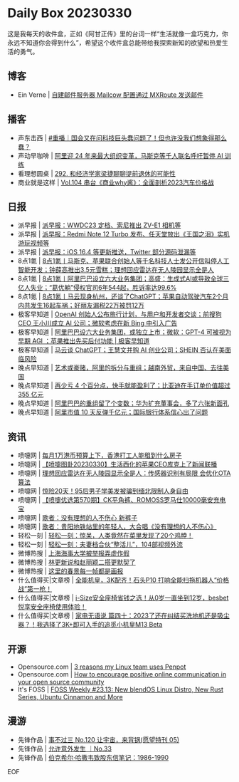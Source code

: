 # Daily Box 20230330
这是我每天的收件盒，正如《阿甘正传》里的台词一样“生活就像一盒巧克力，你永远不知道你会得到什么”，希望这个收件盒总能带给我探索新知的欲望和热爱生活的勇气。

## 博客
- Ein Verne | [自建邮件服务器 Mailcow 配置通过 MXRoute 发送邮件](https://einverne.github.io/post/2023/03/mailcow-relaying-through-mxroute.html)

## 播客
- 声东击西 | [#重播｜国会又在问科技巨头蠢问题了！但也许没我们想象得那么蠢？](http://etw.fm/2043)
- 声动早咖啡 | [阿里迎 24 年来最大组织变革，马斯克等千人联名呼吁暂停 AI 训练](https://sheng-espresso.fireside.fm/238)
- 看理想圆桌 | [292. 和经济学家梁捷聊聊提前退休的可能性](https://shop.vistopia.com.cn/article?article_id=651816)
- 商业就是这样 | [Vol.104 串台《商业why酱》：全面剖析2023汽车价格战](https://thatisbiz.fireside.fm/112)

## 日报
- 派早报 | [派早报：WWDC23 定档、索尼推出 ZV-E1 相机等](https://sspai.com/post/79092)
- 派早报 | [派早报：Redmi Note 12 Turbo 发布、任天堂放出《王国之泪》实机游玩视频等](https://sspai.com/post/79078)
- 派早报 | [派早报：iOS 16.4 等更新推送，Twitter 部分源码泄漏等](https://sspai.com/post/79060)
- 8点1氪 | [8点1氪丨马斯克、苹果联合创始人等千名科技人士发公开信叫停人工智能开发；钟薛高推出3.5元雪糕；理想回应雷达在无人陵园显示全是人](https://36kr.com/p/2193230741719168)
- 8点1氪 | [8点1氪丨阿里巴巴设立六大业务集团；高盛：生成式AI或导致全球三亿人失业；“葛优躺”侵权官司6年544起，胜诉率达99.6%](https://36kr.com/p/2191815236845952)
- 8点1氪 | [8点1氪丨马云现身杭州，还谈了ChatGPT；苹果自动驾驶汽车2个月内共发生16起车祸；好丽友漏税22万被罚12万](https://36kr.com/p/2190400480346247)
- 极客早知道 | [OpenAI 创始人公布旅行计划，与用户和开发者交谈；前搜狗 CEO 王小川成立 AI 公司；微软考虑在新 Bing 中引入广告](https://www.geekpark.net/news/316904)
- 极客早知道 | [阿里巴巴设六大业务集团，或独立上市；微软：GPT-4 可被视为早期 AGI ；苹果推出先买后付功能 | 极客早知道](https://www.geekpark.net/news/316834)
- 极客早知道 | [马云谈 ChatGPT；王慧文并购 AI 创业公司；SHEIN 否认在美面临风险](https://www.geekpark.net/news/316772)
- 晚点早知道 | [艺术或豪赌，阿里的拆分与重组；越南外贸，来自中国、去往美国](https://www.latepost.com/news/dj_detail?id=1578)
- 晚点早知道 | [再少亏 4 个百分点，快手就能盈利了；比亚迪在手订单价值超过 355 亿元](https://www.latepost.com/news/dj_detail?id=1577)
- 晚点早知道 | [阿里巴巴的重组留了个变数；华为扩充董事会，多了六张新面孔](https://www.latepost.com/news/dj_detail?id=1574)
- 晚点早知道 | [阿里市值 10 天反弹千亿元；国际银行体系信心出了问题](https://www.latepost.com/news/dj_detail?id=1570)

## 资讯
- 喷嚏网 | [每月1万港币预算上下，香港打工人能租到什么房子](http://www.dapenti.com/blog/more.asp?name=xilei&id=170637)
- 喷嚏网 | [【喷嚏图卦20230330】生活西化的苹果CEO库克上了新闻联播](http://www.dapenti.com/blog/more.asp?name=xilei&id=170636)
- 喷嚏网 | [理想回应雷达在无人陵园显示全是人：传感器识别有局限 会优化OTA算法](http://www.dapenti.com/blog/more.asp?name=xilei&id=170625)
- 喷嚏网 | [惊险20天！95后男子学美发被骗到缅北限制人身自由](http://www.dapenti.com/blog/more.asp?name=xilei&id=170624)
- 喷嚏网 | [【喷嚏优选第570期】CK平角裤、ROMOSS罗马仕10000毫安充电宝](http://www.dapenti.com/blog/more.asp?name=xilei&id=170623)
- 喷嚏网 | [歌者：没有理想的人不伤心 新裤子](http://www.dapenti.com/blog/more.asp?name=xilei&id=170622)
- 喷嚏网 | [歌者：贵阳地铁站里的年轻人，大合唱《没有理想的人不伤心》](http://www.dapenti.com/blog/more.asp?name=xilei&id=170621)
- 轻松一刻 | [轻松一刻：惊呆，人类竟然在菜里发现了20个鸡脖！](https://3g.163.com/news/article/I143RTFM000181BR.html)
- 轻松一刻 | [轻松一刻：夫妻档合伙“整活儿”，104部视频外流](https://3g.163.com/news/article/I1195AFS000181BR.html)
- 微博热搜 | [上海海事大学被举报弄虚作假](https://s.weibo.com/weibo?q=%23上海海事大学被举报弄虚作假%23)
- 微博热搜 | [林更新说和赵丽颖二搭更默契了](https://s.weibo.com/weibo?q=%23林更新说和赵丽颖二搭更默契了%23)
- 微博热搜 | [这里的春景每一帧都是画报](https://s.weibo.com/weibo?q=%23这里的春景每一帧都是画报%23)
- 什么值得买|文章榜 | [全能机皇，3K配齐！石头P10 打响全能扫拖机器人“价格战”第一枪！](https://post.smzdm.com/p/ad984wwk/)
- 什么值得买|文章榜 | [i-Size安全座椅省钱之选！从0岁一直坐到12岁，besbet悦享安全座椅使用体验！](https://post.smzdm.com/p/a4p8llzx/)
- 什么值得买|文章榜 | [家电无语说 篇四十：2023了还在纠结买洗地机还是吸尘器？！我选择了3K+即可入手的追觅小机皇M13 Beta](https://post.smzdm.com/p/all0er3o/)

## 开源
- Opensource.com | [3 reasons my Linux team uses Penpot](https://opensource.com/article/23/3/linux-penpot)
- Opensource.com | [How to encourage positive online communication in your open source community](https://opensource.com/article/23/3/positive-communication-open-source)
- It's FOSS | [FOSS Weekly #23.13: New blendOS Linux Distro, New Rust Series, Ubuntu Cinnamon and More](https://itsfoss.com/foss-weekly-23-13/)

## 漫游
- 先锋作品 | [事不过三 No.120 让宇宙，来背锅(愿望特刊 05)](https://open.zhubai.wiki/a/l/t/z/pl/via/2253241016712785920)
- 先锋作品 | [允许意外发生 ｜No.33](https://open.zhubai.wiki/a/l/t/z/pl/220525/2253238219581771776)
- 先锋作品 | [伯克希尔·哈撒韦致股东信笔记：1986-1990](https://open.zhubai.wiki/a/l/t/z/pl/yestoday/2253235374593765376)

EOF